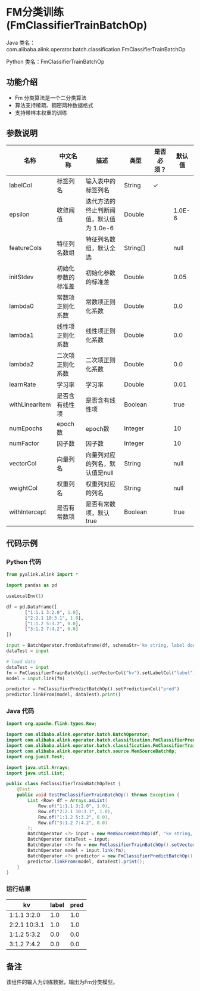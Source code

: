 # FM分类训练 (FmClassifierTrainBatchOp)
Java 类名：com.alibaba.alink.operator.batch.classification.FmClassifierTrainBatchOp

Python 类名：FmClassifierTrainBatchOp


## 功能介绍

* Fm 分类算法是一个二分类算法
* 算法支持稀疏、稠密两种数据格式
* 支持带样本权重的训练

## 参数说明


| 名称 | 中文名称 | 描述 | 类型 | 是否必须？ | 默认值 |
| --- | --- | --- | --- | --- | --- |
| labelCol | 标签列名 | 输入表中的标签列名 | String | ✓ |  |
| epsilon | 收敛阈值 | 迭代方法的终止判断阈值，默认值为 1.0e-6 | Double |  | 1.0E-6 |
| featureCols | 特征列名数组 | 特征列名数组，默认全选 | String[] |  | null |
| initStdev | 初始化参数的标准差 | 初始化参数的标准差 | Double |  | 0.05 |
| lambda0 | 常数项正则化系数 | 常数项正则化系数 | Double |  | 0.0 |
| lambda1 | 线性项正则化系数 | 线性项正则化系数 | Double |  | 0.0 |
| lambda2 | 二次项正则化系数 | 二次项正则化系数 | Double |  | 0.0 |
| learnRate | 学习率 | 学习率 | Double |  | 0.01 |
| withLinearItem | 是否含有线性项 | 是否含有线性项 | Boolean |  | true |
| numEpochs | epoch数 | epoch数 | Integer |  | 10 |
| numFactor | 因子数 | 因子数 | Integer |  | 10 |
| vectorCol | 向量列名 | 向量列对应的列名，默认值是null | String |  | null |
| weightCol | 权重列名 | 权重列对应的列名 | String |  | null |
| withIntercept | 是否有常数项 | 是否有常数项，默认true | Boolean |  | true |

## 代码示例
### Python 代码
```python
from pyalink.alink import *

import pandas as pd

useLocalEnv(1)

df = pd.DataFrame([
       ["1:1.1 3:2.0", 1.0],
       ["2:2.1 10:3.1", 1.0],
       ["1:1.2 5:3.2", 0.0],
       ["3:1.2 7:4.2", 0.0]
])

input = BatchOperator.fromDataframe(df, schemaStr='kv string, label double')
dataTest = input

# load data
dataTest = input
fm = FmClassifierTrainBatchOp().setVectorCol("kv").setLabelCol("label")
model = input.link(fm)

predictor = FmClassifierPredictBatchOp().setPredictionCol("pred")
predictor.linkFrom(model, dataTest).print()
```
### Java 代码
```java
import org.apache.flink.types.Row;

import com.alibaba.alink.operator.batch.BatchOperator;
import com.alibaba.alink.operator.batch.classification.FmClassifierPredictBatchOp;
import com.alibaba.alink.operator.batch.classification.FmClassifierTrainBatchOp;
import com.alibaba.alink.operator.batch.source.MemSourceBatchOp;
import org.junit.Test;

import java.util.Arrays;
import java.util.List;

public class FmClassifierTrainBatchOpTest {
	@Test
	public void testFmClassifierTrainBatchOp() throws Exception {
		List <Row> df = Arrays.asList(
			Row.of("1:1.1 3:2.0", 1.0),
			Row.of("2:2.1 10:3.1", 1.0),
			Row.of("1:1.2 5:3.2", 0.0),
			Row.of("3:1.2 7:4.2", 0.0)
		);
		BatchOperator <?> input = new MemSourceBatchOp(df, "kv string, label double");
		BatchOperator dataTest = input;
		BatchOperator <?> fm = new FmClassifierTrainBatchOp().setVectorCol("kv").setLabelCol("label");
		BatchOperator model = input.link(fm);
		BatchOperator <?> predictor = new FmClassifierPredictBatchOp().setPredictionCol("pred");
		predictor.linkFrom(model, dataTest).print();
	}
}
```
### 运行结果
kv	| label	| pred
---|----|-------
1:1.1 3:2.0|1.0|1.0
2:2.1 10:3.1|1.0|1.0
1:1.2 5:3.2|0.0|0.0
3:1.2 7:4.2|0.0|0.0



## 备注
该组件的输入为训练数据，输出为Fm分类模型。



